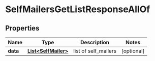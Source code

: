 

# SelfMailersGetListResponseAllOf


## Properties

| Name | Type | Description | Notes |
|------------ | ------------- | ------------- | -------------|
|**data** | [**List&lt;SelfMailer&gt;**](SelfMailer.md) | list of self_mailers |  [optional] |




